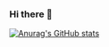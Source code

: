 ### Hi there 👋
[![Anurag's GitHub stats](https://github-readme-stats.vercel.app/api?username=masta0f1eave)](https://github.com/anuraghazra/github-readme-stats)

<!--
**masta0f1eave/masta0f1eave** is a ✨ _special_ ✨ repository because its `README.md` (this file) appears on your GitHub profile.

Here are some ideas to get you started:

- 🔭 I’m currently working on ...
- 🌱 I’m currently learning ...
- 👯 I’m looking to collaborate on ...
- 🤔 I’m looking for help with ...
- 💬 Ask me about ...
- 📫 How to reach me: ...
- 😄 Pronouns: ...
- ⚡ Fun fact: ...
-->
